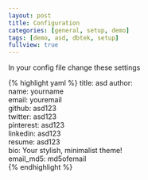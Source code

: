 ```yaml
---
layout: post
title: Configuration
categories: [general, setup, demo]
tags: [demo, asd, dbtek, setup]
fullview: true
---
```


In your config file change these settings

{% highlight yaml %}
title: asd
author:  
  name: yourname  
  email: youremail  
  github: asd123  
  twitter: asd123  
  pinterest: asd123  
  linkedin: asd123  
  resume: asd123  
  bio: Your stylish,  minimalist theme!  
  email_md5: md5ofemail  
{% endhighlight %}